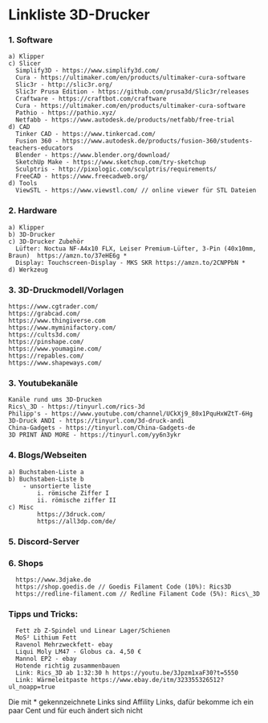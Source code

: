 # Linkliste 3D-Drucker
### 1. Software
    a) Klipper
    c) Slicer
      Simplify3D - https://www.simplify3d.com/
      Cura - https://ultimaker.com/en/products/ultimaker-cura-software
      Slic3r - http://slic3r.org/
      Slic3r Prusa Edition - https://github.com/prusa3d/Slic3r/releases
      Craftware - https://craftbot.com/craftware
      Cura - https://ultimaker.com/en/products/ultimaker-cura-software
      Pathio - https://pathio.xyz/
      Netfabb - https://www.autodesk.de/products/netfabb/free-trial
    d) CAD
      Tinker CAD - https://www.tinkercad.com/
      Fusion 360 - https://www.autodesk.de/products/fusion-360/students-teachers-educators
      Blender - https://www.blender.org/download/
      SketchUp Make - https://www.sketchup.com/try-sketchup
      Sculptris - http://pixologic.com/sculptris/requirements/
      FreeCAD - https://www.freecadweb.org/
    d) Tools
      ViewSTL - https://www.viewstl.com/ // online viewer für STL Dateien
    
### 2. Hardware
    a) Klipper
    b) 3D-Drucker
    c) 3D-Drucker Zubehör
      Lüfter: Noctua NF-A4x10 FLX, Leiser Premium-Lüfter, 3-Pin (40x10mm, Braun)  https://amzn.to/37eHE6g *
      Display: Touchscreen-Display - MKS SKR https://amzn.to/2CNPPbN *
    d) Werkzeug
### 3. 3D-Druckmodell/Vorlagen
    https://www.cgtrader.com/
    https://grabcad.com/
    https://www.thingiverse.com
    https://www.myminifactory.com/
    https://cults3d.com/
    https://pinshape.com/
    https://www.youmagine.com/
    https://repables.com/
    https://www.shapeways.com/
    
### 3. Youtubekanäle
    Kanäle rund ums 3D-Drucken
    Rics\_3D - https://tinyurl.com/rics-3d
    Philipp's - https://www.youtube.com/channel/UCkXj9_80x1PquHxWZtT-6Hg
    3D-Druck ANDI - https://tinyurl.com/3d-druck-andi
    China-Gadgets - https://tinyurl.com/China-Gadgets-de
    3D PRINT AND MORE - https://tinyurl.com/yy6n3ykr

### 4. Blogs/Webseiten
    a) Buchstaben-Liste a
    b) Buchstaben-Liste b
        - unsortierte liste
            i. römische Ziffer I
            ii. römische ziffer II
    c) Misc
        	https://3druck.com/
	        https://all3dp.com/de/
       
### 5. Discord-Server

### 6. Shops
      https://www.3djake.de
      https://shop.goedis.de // Goedis Filament Code (10%): Rics3D
      https://redline-filament.com // Redline Filament Code (5%): Rics\_3D

### Tipps und Tricks:

      Fett zb Z-Spindel und Linear Lager/Schienen
      MoS² Lithium Fett
      Ravenol Mehrzweckfett- ebay
      Liqui Moly LM47 - Globus ca. 4,50 €
      Mannol EP2 - ebay
      Hotende richtig zusammenbauen
      Link: Rics_3D ab 1:32:30 h https://youtu.be/3Jpzm1xaF30?t=5550
      Link: Wärmeleitpaste https://www.ebay.de/itm/323355326512?ul_noapp=true
      
      
Die mit * gekennzeichnete Links sind Affility Links, dafür bekomme ich ein paar Cent und für euch ändert sich nicht
